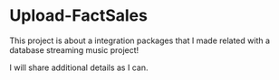 # Upload-FactSales

This project is about a integration packages that I made related with a database streaming music project!

I will share additional details as I can.
